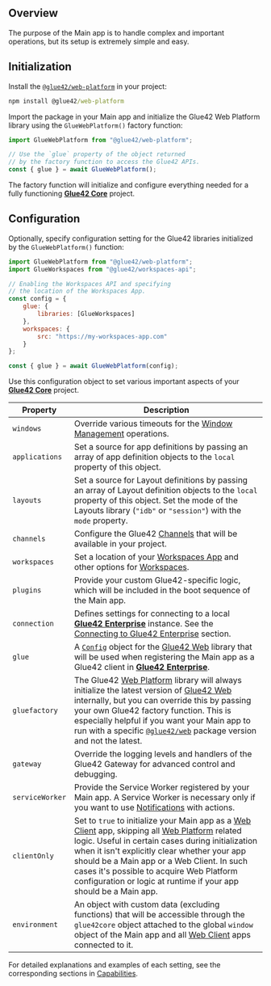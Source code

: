 ## Overview

The purpose of the Main app is to handle complex and important operations, but its setup is extremely simple and easy.

## Initialization

Install the [`@glue42/web-platform`](https://www.npmjs.com/package/@glue42/web-platform) in your project:

```cmd
npm install @glue42/web-platform
```

Import the package in your Main app and initialize the Glue42 Web Platform library using the `GlueWebPlatform()` factory function:

```javascript
import GlueWebPlatform from "@glue42/web-platform";

// Use the `glue` property of the object returned
// by the factory function to access the Glue42 APIs.
const { glue } = await GlueWebPlatform();
```

The factory function will initialize and configure everything needed for a fully functioning [**Glue42 Core**](https://glue42.com/core/) project.

## Configuration

Optionally, specify configuration setting for the Glue42 libraries initialized by the `GlueWebPlatform()` function:

```javascript
import GlueWebPlatform from "@glue42/web-platform";
import GlueWorkspaces from "@glue42/workspaces-api";

// Enabling the Workspaces API and specifying
// the location of the Workspaces App.
const config = {
    glue: {
        libraries: [GlueWorkspaces]
    },
    workspaces: {
        src: "https://my-workspaces-app.com"
    }
};

const { glue } = await GlueWebPlatform(config);
```

Use this configuration object to set various important aspects of your [**Glue42 Core**](https://glue42.com/core/) project.

| Property | Description |
|----------|-------------|
| `windows` | Override various timeouts for the [Window Management](../../../../capabilities/windows/window-management/index.html) operations. |
| `applications` | Set a source for app definitions by passing an array of app definition objects to the `local` property of this object. |
| `layouts` | Set a source for Layout definitions by passing an array of Layout definition objects to the `local` property of this object. Set the mode of the Layouts library (`"idb"` or `"session"`) with the `mode` property. |
| `channels` | Configure the Glue42 [Channels](../../../../capabilities/data-sharing-between-apps/channels/index.html) that will be available in your project. |
| `workspaces` | Set a location of your [Workspaces App](../../../../capabilities/windows/workspaces/workspaces-app/index.html#workspaces_concepts-frame) and other options for [Workspaces](../../../../capabilities/windows/workspaces/overview/index.html). |
| `plugins` | Provide your custom Glue42-specific logic, which will be included in the boot sequence of the Main app. |
| `connection` | Defines settings for connecting to a local [**Glue42 Enterprise**](https://glue42.com/enterprise/) instance. See the [Connecting to Glue42 Enterprise](../../../../capabilities/connectivity-to-enterprise/index.html) section. |
| `glue` | A [`Config`](../../../../reference/core/latest/glue42%20web/index.html#Config) object for the [Glue42 Web](https://www.npmjs.com/package/@glue42/web) library that will be used when registering the Main app as a Glue42 client in [**Glue42 Enterprise**](https://glue42.com/enterprise/). |
| `gluefactory` |The Glue42 [Web Platform](https://www.npmjs.com/package/@glue42/web-platform) library will always initialize the latest version of [Glue42 Web](https://www.npmjs.com/package/@glue42/web) internally, but you can override this by passing your own Glue42 factory function. This is especially helpful if you want your Main app to run with a specific [`@glue42/web`](https://www.npmjs.com/package/@glue42/web) package version and not the latest. |
| `gateway` | Override the logging levels and handlers of the Glue42 Gateway for advanced control and debugging. |
| `serviceWorker` | Provide the Service Worker registered by your Main app. A Service Worker is necessary only if you want to use [Notifications](../../../../capabilities/notifications/setup/index.html) with actions. |
| `clientOnly` | Set to `true` to initialize your Main app as a [Web Client](../../web-client/overview/index.html) app, skipping all [Web Platform](https://www.npmjs.com/package/@glue42/web-platform) related logic. Useful in certain cases during initialization when it isn't explicitly clear whether your app should be a Main app or a Web Client. In such cases it's possible to acquire Web Platform configuration or logic at runtime if your app should be a Main app. |
| `environment` | An object with custom data (excluding functions) that will be accessible through the `glue42core` object attached to the global `window` object of the Main app and all [Web Client](../../web-client/overview/index.html) apps connected to it. |

For detailed explanations and examples of each setting, see the corresponding sections in [Capabilities](../../../../capabilities/application-management/index.html).
